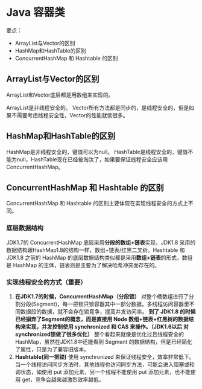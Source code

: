 # Java 容器类

要点：

- ArrayList与Vector的区别
- HashMap和HashTable的区别
- ConcurrentHashMap 和 Hashtable 的区别

## ArrayList与Vector的区别

ArrayList和Vector底层都是用数组来实现的。

ArrayList是非线程安全的。
Vector所有方法都是同步的，是线程安全的，但是如果不需要考虑线程安全性，Vector的性能就低很多。

## HashMap和HashTable的区别

HashMap是非线程安全的，键值可以为null。
HashTable是线程安全的，键值不能为null，HashTable现在已经被淘汰了，如果要保证线程安全应该用ConcurrentHashMap。

## ConcurrentHashMap 和 Hashtable 的区别

ConcurrentHashMap 和 Hashtable 的区别主要体现在实现线程安全的方式上不同。

### 底层数据结构

JDK1.7的 ConcurrentHashMap 底层采用**分段的数组+链表**实现，JDK1.8 采用的数据结构跟HashMap1.8的结构一样，数组+链表/红黑二叉树。Hashtable 和 JDK1.8 之前的 HashMap 的底层数据结构类似都是采用**数组+链表**的形式，数组是 HashMap 的主体，链表则是主要为了解决哈希冲突而存在的。

### 实现线程安全的方式（重要）

1. **在JDK1.7的时候，ConcurrentHashMap（分段锁）** 对整个桶数组进行了分割分段(Segment)，每一把锁只锁容器其中一部分数据，多线程访问容器里不同数据段的数据，就不会存在锁竞争，提高并发访问率。 **到了 JDK1.8 的时候已经摒弃了Segment的概念，而是直接用 Node 数组+链表+红黑树的数据结构来实现，并发控制使用 synchronized 和 CAS 来操作。（JDK1.6以后 对 synchronized锁做了很多优化）** 整个看起来就像是优化过且线程安全的 HashMap，虽然在JDK1.8中还能看到 Segment 的数据结构，但是已经简化了属性，只是为了兼容旧版本。
2. **Hashtable(同一把锁)** 使用 synchronized 来保证线程安全，效率非常低下。当一个线程访问同步方法时，其他线程也访问同步方法，可能会进入阻塞或轮询状态，如使用 put 添加元素，另一个线程不能使用 put 添加元素，也不能使用 get，竞争会越来越激烈效率越低。
